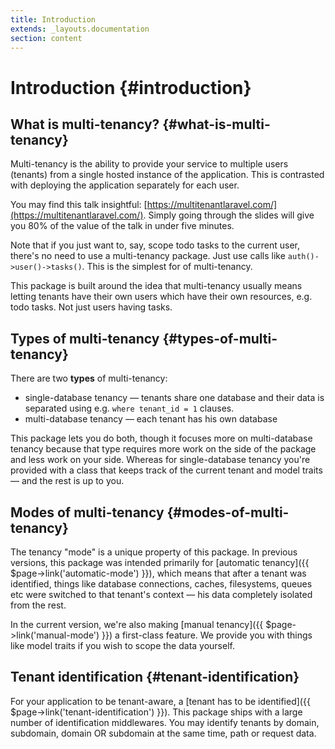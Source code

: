 ```yaml
---
title: Introduction
extends: _layouts.documentation
section: content
---
```


# Introduction {#introduction}

## What is multi-tenancy? {#what-is-multi-tenancy}

Multi-tenancy is the ability to provide your service to multiple users (tenants) from a single hosted instance of the application. This is contrasted with deploying the application separately for each user.

You may find this talk insightful: [https://multitenantlaravel.com/](https://multitenantlaravel.com/). Simply going through the slides will give you 80% of the value of the talk in under five minutes.

Note that if you just want to, say, scope todo tasks to the current user, there's no need to use a multi-tenancy package. Just use calls like `auth()->user()->tasks()`. This is the simplest for of multi-tenancy.

This package is built around the idea that multi-tenancy usually means letting tenants have their own users which have their own resources, e.g. todo tasks. Not just users having tasks.

## Types of multi-tenancy {#types-of-multi-tenancy}

There are two **types** of multi-tenancy:

- single-database tenancy — tenants share one database and their data is separated using e.g. `where tenant_id = 1` clauses.
- multi-database tenancy — each tenant has his own database

This package lets you do both, though it focuses more on multi-database tenancy because that type requires more work on the side of the package and less work on your side. Whereas for single-database tenancy you're provided with a class that keeps track of the current tenant and model traits — and the rest is up to you.

## Modes of multi-tenancy {#modes-of-multi-tenancy}

The tenancy "mode" is a unique property of this package. In previous versions, this package was intended primarily for [automatic tenancy]({{ $page->link('automatic-mode') }}), which means that after a tenant was identified, things like database connections, caches, filesystems, queues etc were switched to that tenant's context — his data completely isolated from the rest.

In the current version, we're also making [manual tenancy]({{ $page->link('manual-mode') }}) a first-class feature. We provide you with things like model traits if you wish to scope the data yourself.

## Tenant identification {#tenant-identification}

For your application to be tenant-aware, a [tenant has to be identified]({{ $page->link('tenant-identification') }}). This package ships with a large number of identification middlewares. You may identify tenants by domain, subdomain, domain OR subdomain at the same time, path or request data.
